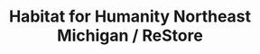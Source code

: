 ---
title: "Habitat for Humanity Northeast Michigan / ReStore"
url: /alpena/habitat-for-humanity-northeast-michigan-restore/
shop: charity
---